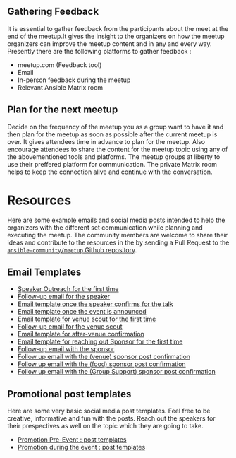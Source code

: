 ## Gathering Feedback


It is essential to gather feedback from the participants about the meet at the end of the meetup.It gives the insight to the organizers on how the meetup organizers can improve the meetup content and in any and every way. Presently there are the following platforms to gather feedback :

- meetup.com (Feedback tool)
- Email
- In-person feedback during the meetup
- Relevant Ansible Matrix room

## Plan for the next meetup

Decide on the frequency of the meetup you as a group want to have it and then plan for the meetup as soon as possible after the current meetup is over. It gives attendees time in advance to plan for the meetup. Also encourage attendees to share the content for the meetup topic using any of the abovementioned tools and platforms. The meetup groups at liberty to use their preffered platform for communication. The private Matrix room helps to keep the connection alive and continue with the conversation.

# Resources

Here are some example emails and social media posts intended to help the organizers with the different set communication while planning and executing the meetup. The community members are welcome to share their ideas and contribute to the resources in the by sending a Pull Request to the [`ansible-community/meetup` Github repository](https://github.com/ansible-community/meetup).

## Email Templates

- [Speaker Outreach for the first time](../resources/email_templates/speaker_outreach_for_the_first_time.md)
- [Follow-up email for the speaker](../resources/email_templates/follow-up_email_for_the_speaker.md)
- [Email template once the speaker confirms for the talk](../resources/email_templates/once_the_speaker_confirms_for_the_talk.md)
- [Email template once the event is announced](../resources/email_templates/speaker_communication_once_the_event_is_announced.md)
- [Email template for venue scout for the first time](../resources/email_templates/venue_scout_for_the_first_time.md)
- [Follow-up email for the venue scout](../resources/email_templates/venue_scout_follow_up.md)
- [Email template for after-venue confirmation](../resources/email_templates/venue_scout_post_confirmation.md)
- [Email template for reaching out Sponsor for the first time](../resources/email_templates/sponsor_reaching_out_for_the_first_time.md)
- [Follow-up email with the sponsor](../resources/email_templates/sponsor_follow_up.md)
- [Follow up email with the (venue) sponsor post confirmation](../resources/email_templates/sponsor_venue_post_confirmation.md)
- [Follow up email with the (food) sponsor post confirmation](../resources/email_templates/sponsor_food_post_confirmation.md)
- [Follow up email with the (Group Support) sponsor post confirmation](../resources/email_templates/sponsor_supporter_post_confirmation.md)

## Promotional post templates

Here are some very basic social media post templates. Feel free to be creative, informative and fun with the posts. Reach out the speakers for their prespectives as well on the topic which they are going to take.

- [Promotion Pre-Event : post templates](../resources/social_media_post_templates/during_event_post_templates.md)
- [Promotion during the event : post templates](../resources/social_media_post_templates/pre_event_post_templates.md)
